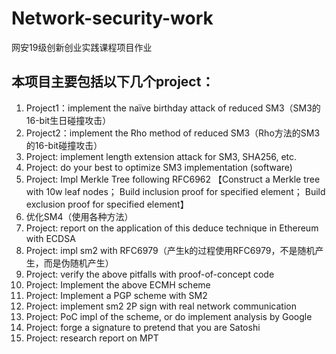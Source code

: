 # Network-security-work
网安19级创新创业实践课程项目作业

## 本项目主要包括以下几个project：
1. Project1：implement the naïve birthday attack of reduced SM3（SM3的16-bit生日碰撞攻击）
2. Project2：implement the Rho method of reduced SM3（Rho方法的SM3的16-bit碰撞攻击）
3. Project: implement length extension attack for SM3, SHA256, etc.
4. Project: do your best to optimize SM3 implementation (software)
5. Project: Impl Merkle Tree following RFC6962
【Construct a Merkle tree with 10w leaf nodes；
Build inclusion proof for specified element；
Build exclusion proof for specified element】
6. 优化SM4（使用各种方法）
7. Project: report on the application of this deduce technique in Ethereum with ECDSA
8. Project: impl sm2 with RFC6979（产生k的过程使用RFC6979，不是随机产生，而是伪随机产生）
9. Project: verify the above pitfalls with proof-of-concept code
10. Project: Implement the above ECMH scheme
11. Project: Implement a PGP scheme with SM2
12. Project: implement sm2 2P sign with real network communication
13. Project: PoC impl of the scheme, or do implement analysis by Google
14. Project: forge a signature to pretend that you are Satoshi
15. Project: research report on MPT

